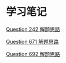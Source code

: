 # 学习笔记

[Question 242 解题思路](https://www.jianshu.com/p/b6e91d46f7a4)

[Question 671 解题思路](https://www.jianshu.com/p/63a5ff614e8a)

[Question 692 解题思路](https://www.jianshu.com/p/55002c3771c5)